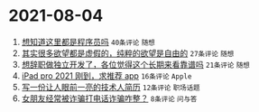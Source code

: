 # 2021-08-04

1. [想知道这里都是程序员吗](https://www.v2ex.com/t/793500) `40条评论` `随想`
1. [其实很多欲望都是虚假的，纯粹的欲望是自由的](https://www.v2ex.com/t/793497) `27条评论` `随想`
1. [想辞职做独立开发了，各位觉得这个长期来看靠谱吗](https://www.v2ex.com/t/793509) `21条评论` `随想`
1. [iPad pro 2021 刚到，求推荐 app](https://www.v2ex.com/t/793510) `16条评论` `Apple`
1. [写一份让人眼前一亮的技术人简历](https://www.v2ex.com/t/793498) `12条评论` `职场话题`
1. [女朋友经常被诈骗打电话诈骗咋整？](https://www.v2ex.com/t/793503) `8条评论` `问与答`
